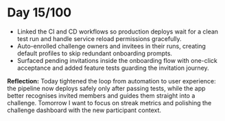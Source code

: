 # Day 15/100

- Linked the CI and CD workflows so production deploys wait for a clean test run and handle service reload permissions gracefully.
- Auto-enrolled challenge owners and invitees in their runs, creating default profiles to skip redundant onboarding prompts.
- Surfaced pending invitations inside the onboarding flow with one-click acceptance and added feature tests guarding the invitation journey.

**Reflection:**
Today tightened the loop from automation to user experience: the pipeline now deploys safely only after passing tests, while the app better recognises invited members and guides them straight into a challenge. Tomorrow I want to focus on streak metrics and polishing the challenge dashboard with the new participant context.
